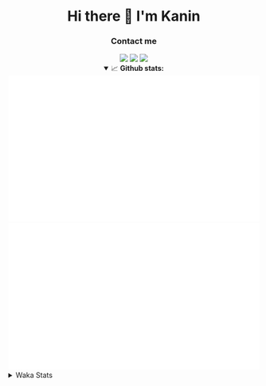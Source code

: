 <div align="center">
 <h1>Hi there 👋 I'm Kanin</h1>
 <h3>Contact me</h3>
 <a href="mailto:im@kanin.dev"><img src="https://img.shields.io/badge/gmail-%23D14836.svg?&style=for-the-badge&logo=gmail&logoColor=white"/></a>
 <a href="https://twitter.com/KaninDev"><img src="https://img.shields.io/badge/twitter-%231DA1F2.svg?&style=for-the-badge&logo=twitter&logoColor=white"/></a>
 <a href="https://www.linkedin.com/in/KaninDev"><img src="https://img.shields.io/badge/linkedin-%230077B5.svg?&style=for-the-badge&logo=linkedin&logoColor=white"/></a>
<details open>
  <summary>📈 <b>Github stats:</b></summary>
  <img src="https://github.com/Kanin/Kanin/blob/master/scripts/GitHubStats/generated/overview.svg"/>
  <img src="https://github.com/Kanin/Kanin/blob/master/scripts/GitHubStats/generated/languages.svg"/>
</details>
</div>

<details>
 <summary>Waka Stats</summary>

<!--START_SECTION:waka-->
![Code Time](http://img.shields.io/badge/Code%20Time-2%2C067%20hrs%2020%20mins-blue)

![Profile Views](http://img.shields.io/badge/Profile%20Views-0-blue)

![Lines of code](https://img.shields.io/badge/From%20Hello%20World%20I%27ve%20Written-847.6%20thousand%20lines%20of%20code-blue)

**🐱 My GitHub Data** 

> 📦 101.5 kB Used in GitHub's Storage 
 > 
> 🏆 475 Contributions in the Year 2023
 > 
> 🚫 Not Opted to Hire
 > 
> 📜 22 Public Repositories 
 > 
> 🔑 10 Private Repositories 
 > 
**I'm an Early 🐤** 

```text
🌞 Morning                2126 commits        ██████░░░░░░░░░░░░░░░░░░░   25.29 % 
🌆 Daytime                2517 commits        ███████░░░░░░░░░░░░░░░░░░   29.94 % 
🌃 Evening                2495 commits        ███████░░░░░░░░░░░░░░░░░░   29.68 % 
🌙 Night                  1269 commits        ████░░░░░░░░░░░░░░░░░░░░░   15.09 % 
```
📅 **I'm Most Productive on Monday** 

```text
Monday                   1599 commits        █████░░░░░░░░░░░░░░░░░░░░   19.02 % 
Tuesday                  1123 commits        ███░░░░░░░░░░░░░░░░░░░░░░   13.36 % 
Wednesday                787 commits         ██░░░░░░░░░░░░░░░░░░░░░░░   09.36 % 
Thursday                 1248 commits        ████░░░░░░░░░░░░░░░░░░░░░   14.84 % 
Friday                   1332 commits        ████░░░░░░░░░░░░░░░░░░░░░   15.84 % 
Saturday                 814 commits         ██░░░░░░░░░░░░░░░░░░░░░░░   09.68 % 
Sunday                   1504 commits        ████░░░░░░░░░░░░░░░░░░░░░   17.89 % 
```


📊 **This Week I Spent My Time On** 

```text
🕑︎ Time Zone: America/New_York

💬 Programming Languages: 
Python                   9 hrs 8 mins        █████████████████████████   99.14 % 
virtualenv               3 mins              ░░░░░░░░░░░░░░░░░░░░░░░░░   00.60 % 
GitIgnore file           0 secs              ░░░░░░░░░░░░░░░░░░░░░░░░░   00.16 % 
Markdown                 0 secs              ░░░░░░░░░░░░░░░░░░░░░░░░░   00.06 % 
Log File                 0 secs              ░░░░░░░░░░░░░░░░░░░░░░░░░   00.02 % 

🔥 Editors: 
PyCharm                  9 hrs 13 mins       █████████████████████████   100.00 % 

🐱‍💻 Projects: 
BB-CommunityBot          8 hrs 30 mins       ███████████████████████░░   92.24 % 
pilmoji                  19 mins             █░░░░░░░░░░░░░░░░░░░░░░░░   03.57 % 
QuartTesting             15 mins             █░░░░░░░░░░░░░░░░░░░░░░░░   02.82 % 
monopolybutgood          5 mins              ░░░░░░░░░░░░░░░░░░░░░░░░░   01.01 % 
MediaUploader            1 min               ░░░░░░░░░░░░░░░░░░░░░░░░░   00.34 % 

💻 Operating System: 
Windows                  9 hrs 13 mins       █████████████████████████   100.00 % 
```

**I Mostly Code in Python** 

```text
Python                   26 repos            ██████████████░░░░░░░░░░░   57.78 % 
Java                     7 repos             ████░░░░░░░░░░░░░░░░░░░░░   15.56 % 
JavaScript               4 repos             ██░░░░░░░░░░░░░░░░░░░░░░░   08.89 % 
Kotlin                   2 repos             █░░░░░░░░░░░░░░░░░░░░░░░░   04.44 % 
HTML                     2 repos             █░░░░░░░░░░░░░░░░░░░░░░░░   04.44 % 
```



**Timeline**

![Lines of Code chart](https://raw.githubusercontent.com/Kanin/Kanin/master/assets/bar_graph.png)


 Last Updated on 27/07/2023 15:04:36 UTC
<!--END_SECTION:waka-->
</details>
